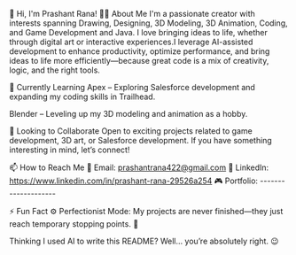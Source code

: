 👋 Hi, I'm Prashant Rana!
🎨👾 About Me
I'm a passionate creator with interests spanning Drawing, Designing, 3D Modeling, 3D Animation, Coding, and Game Development and Java. I love bringing ideas to life, whether through digital art or interactive experiences.I leverage AI-assisted development to enhance productivity, optimize performance, and bring ideas to life more efficiently—because great code is a mix of creativity, logic, and the right tools.

🚀 Currently Learning
Apex – Exploring Salesforce development and expanding my coding skills in Trailhead.

Blender – Leveling up my 3D modeling and animation as a hobby.

🤝 Looking to Collaborate
Open to exciting projects related to game development, 3D art, or Salesforce development. If you have something interesting in mind, let’s connect!

📫 How to Reach Me
📧 Email: prashantrana422@gmail.com 
💬 LinkedIn: https://www.linkedin.com/in/prashant-rana-29526a254
🎮 Portfolio: --------------------

⚡ Fun Fact
⚙️ Perfectionist Mode: My projects are never finished—they just reach temporary stopping points. 🚀
<!---
Prashant-Rana42/Prashant-Rana42 is a ✨ special ✨ repository because its `README.md` (this file) appears on your GitHub profile.
You can click the Preview link to take a look at your changes.
--->
Thinking I used AI to write this README? Well… you’re absolutely right. 😉
